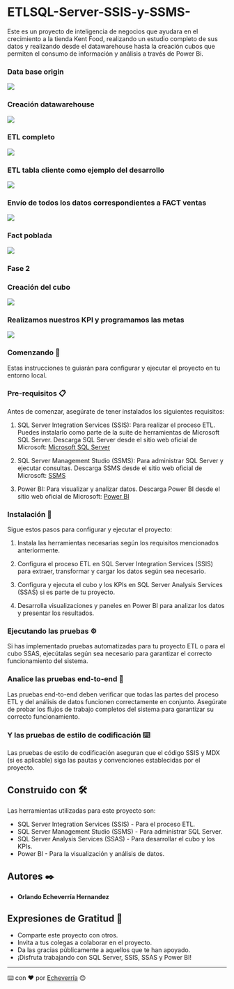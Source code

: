 # ETLSQL-Server-SSIS-y-SSMS-
Este es un proyecto de inteligencia de negocios que ayudara en el crecimiento a la tienda Kent Food, realizando un estudio completo de sus datos y realizando desde el datawarehouse hasta la creación cubos que permiten el consumo de información y análisis a través de Power Bi.

### Data base origin
![](https://github.com/Echeverria29/ETLSQL-Server-SSIS-y-SSMS-/blob/main/imagesETL/kentorigin.JPG)

### Creación datawarehouse
![](https://github.com/Echeverria29/ETLSQL-Server-SSIS-y-SSMS-/blob/main/imagesETL/kentdw.JPG)

### ETL completo
![](https://github.com/Echeverria29/ETLSQL-Server-SSIS-y-SSMS-/blob/main/imagesETL/ETL.JPG)

### ETL tabla cliente como ejemplo del desarrollo
![](https://github.com/Echeverria29/ETLSQL-Server-SSIS-y-SSMS-/blob/main/imagesETL/ETLinncrementealcliente.JPG)

### Envío de todos los datos correspondientes a FACT ventas
![](https://github.com/Echeverria29/ETLSQL-Server-SSIS-y-SSMS-/blob/main/imagesETL/ETLfactvennntas.JPG)

### Fact poblada
![](https://github.com/Echeverria29/ETLSQL-Server-SSIS-y-SSMS-/blob/main/imagesETL/factpoblada.png)

### Fase 2

### Creación del cubo
![](https://github.com/Echeverria29/ETLSQL-Server-SSIS-y-SSMS-/blob/main/imagesETL/cubokent.JPG)

### Realizamos nuestros KPI y programamos las metas
![](https://github.com/Echeverria29/ETLSQL-Server-SSIS-y-SSMS-/blob/main/imagesETL/kpiejemplo.JPG)

### Comenzando 🚀

Estas instrucciones te guiarán para configurar y ejecutar el proyecto en tu entorno local.

### Pre-requisitos 📋

Antes de comenzar, asegúrate de tener instalados los siguientes requisitos:

1. SQL Server Integration Services (SSIS): Para realizar el proceso ETL. Puedes instalarlo como parte de la suite de herramientas de Microsoft SQL Server.
   Descarga SQL Server desde el sitio web oficial de Microsoft: [Microsoft SQL Server](https://www.microsoft.com/es-es/sql-server/sql-server-downloads)

2. SQL Server Management Studio (SSMS): Para administrar SQL Server y ejecutar consultas.
   Descarga SSMS desde el sitio web oficial de Microsoft: [SSMS](https://docs.microsoft.com/en-us/sql/ssms/download-sql-server-management-studio-ssms?view=sql-server-ver15)

3. Power BI: Para visualizar y analizar datos.
   Descarga Power BI desde el sitio web oficial de Microsoft: [Power BI](https://powerbi.microsoft.com/es-es/downloads/)

### Instalación 🔧

Sigue estos pasos para configurar y ejecutar el proyecto:

1. Instala las herramientas necesarias según los requisitos mencionados anteriormente.

2. Configura el proceso ETL en SQL Server Integration Services (SSIS) para extraer, transformar y cargar los datos según sea necesario.

3. Configura y ejecuta el cubo y los KPIs en SQL Server Analysis Services (SSAS) si es parte de tu proyecto.

4. Desarrolla visualizaciones y paneles en Power BI para analizar los datos y presentar los resultados.

### Ejecutando las pruebas ⚙️

Si has implementado pruebas automatizadas para tu proyecto ETL o para el cubo SSAS, ejecútalas según sea necesario para garantizar el correcto funcionamiento del sistema.

### Analice las pruebas end-to-end 🔩

Las pruebas end-to-end deben verificar que todas las partes del proceso ETL y del análisis de datos funcionen correctamente en conjunto. Asegúrate de probar los flujos de trabajo completos del sistema para garantizar su correcto funcionamiento.

### Y las pruebas de estilo de codificación ⌨️

Las pruebas de estilo de codificación aseguran que el código SSIS y MDX (si es aplicable) siga las pautas y convenciones establecidas por el proyecto.

## Construido con 🛠️

Las herramientas utilizadas para este proyecto son:

- SQL Server Integration Services (SSIS) - Para el proceso ETL.
- SQL Server Management Studio (SSMS) - Para administrar SQL Server.
- SQL Server Analysis Services (SSAS) - Para desarrollar el cubo y los KPIs.
- Power BI - Para la visualización y análisis de datos.

## Autores ✒️

* **Orlando Echeverría Hernandez**  

## Expresiones de Gratitud 🎁

* Comparte este proyecto con otros.
* Invita a tus colegas a colaborar en el proyecto.
* Da las gracias públicamente a aquellos que te han apoyado.
* ¡Disfruta trabajando con SQL Server, SSIS, SSAS y Power BI!

---
⌨️ con ❤️ por [Echeverría](https://github.com/Echeverria29) 😊
